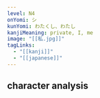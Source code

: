 ```yaml
---
level: N4
onYomi: シ
kunYomi: わたくし、わたし
kanjiMeaning: private, I, me
image: "[[私.jpg]]"
tagLinks:
  - "[[kanji]]"
  - "[[japanese]]"
---
```

## character analysis